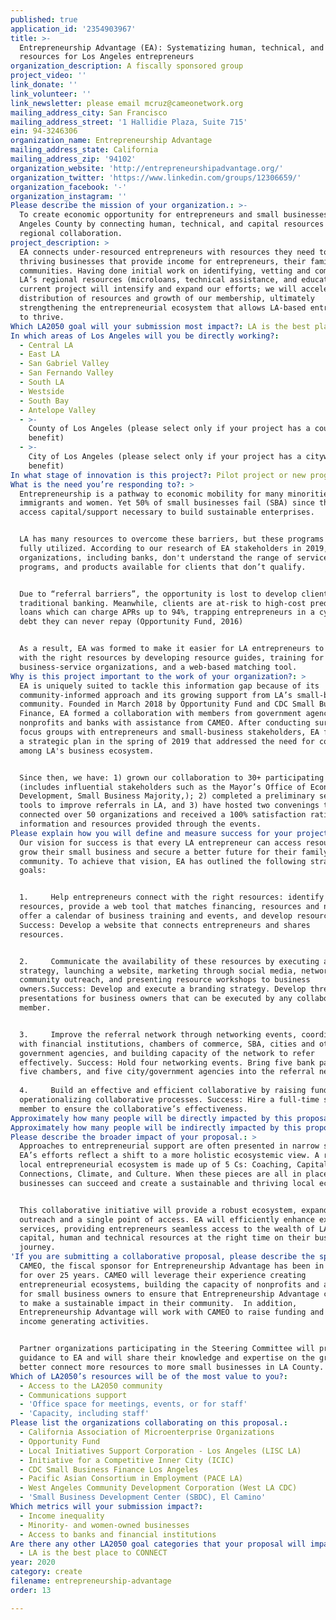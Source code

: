 ```yaml
---
published: true
application_id: '2354903967'
title: >-
  Entrepreneurship Advantage (EA): Systematizing human, technical, and capital
  resources for Los Angeles entrepreneurs
organization_description: A fiscally sponsored group
project_video: ''
link_donate: ''
link_volunteer: ''
link_newsletter: please email mcruz@cameonetwork.org
mailing_address_city: San Francisco
mailing_address_street: '1 Hallidie Plaza, Suite 715'
ein: 94-3246306
organization_name: Entrepreneurship Advantage
mailing_address_state: California
mailing_address_zip: '94102'
organization_website: 'http://entrepreneurshipadvantage.org/'
organization_twitter: 'https://www.linkedin.com/groups/12306659/'
organization_facebook: '-'
organization_instagram: ''
Please describe the mission of your organization.: >-
  To create economic opportunity for entrepreneurs and small businesses in Los
  Angeles County by connecting human, technical, and capital resources through
  regional collaboration.
project_description: >
  EA connects under-resourced entrepreneurs with resources they need to grow
  thriving businesses that provide income for entrepreneurs, their families, and
  communities. Having done initial work on identifying, vetting and compiling
  LA’s regional resources (microloans, technical assistance, and education), the
  current project will intensify and expand our efforts; we will accelerate the
  distribution of resources and growth of our membership, ultimately
  strengthening the entrepreneurial ecosystem that allows LA-based entrepreneurs
  to thrive.
Which LA2050 goal will your submission most impact?: LA is the best place to CREATE
In which areas of Los Angeles will you be directly working?:
  - Central LA
  - East LA
  - San Gabriel Valley
  - San Fernando Valley
  - South LA
  - Westside
  - South Bay
  - Antelope Valley
  - >-
    County of Los Angeles (please select only if your project has a countywide
    benefit)
  - >-
    City of Los Angeles (please select only if your project has a citywide
    benefit)
In what stage of innovation is this project?: Pilot project or new program (testing or implementing a new idea)
What is the need you’re responding to?: >
  Entrepreneurship is a pathway to economic mobility for many minorities,
  immigrants and women. Yet 50% of small businesses fail (SBA) since they can’t
  access capital/support necessary to build sustainable enterprises.


  LA has many resources to overcome these barriers, but these programs are not
  fully utilized. According to our research of EA stakeholders in 2019, many
  organizations, including banks, don't understand the range of services,
  programs, and products available for clients that don’t qualify.


  Due to “referral barriers”, the opportunity is lost to develop clients for
  traditional banking. Meanwhile, clients are at-risk to high-cost predatory
  loans which can charge APRs up to 94%, trapping entrepreneurs in a cycle of
  debt they can never repay (Opportunity Fund, 2016)


  As a result, EA was formed to make it easier for LA entrepreneurs to connect
  with the right resources by developing resource guides, training for
  business-service organizations, and a web-based matching tool.
Why is this project important to the work of your organization?: >
  EA is uniquely suited to tackle this information gap because of its
  community-informed approach and its growing support from LA’s small-business
  community. Founded in March 2018 by Opportunity Fund and CDC Small Business
  Finance, EA formed a collaboration with members from government agencies,
  nonprofits and banks with assistance from CAMEO. After conducting surveys and
  focus groups with entrepreneurs and small-business stakeholders, EA finalized
  a strategic plan in the spring of 2019 that addressed the need for connection
  among LA's business ecosystem.


  Since then, we have: 1) grown our collaboration to 30+ participating members,
  (includes influential stakeholders such as the Mayor’s Office of Economic
  Development, Small Business Majority,); 2) completed a preliminary set of
  tools to improve referrals in LA, and 3) have hosted two convenings that
  connected over 50 organizations and received a 100% satisfaction rating on the
  information and resources provided through the events.
Please explain how you will define and measure success for your project.: >
  Our vision for success is that every LA entrepreneur can access resources to
  grow their small business and secure a better future for their family and
  community. To achieve that vision, EA has outlined the following strategic
  goals:


  1.     Help entrepreneurs connect with the right resources: identify
  resources, provide a web tool that matches financing, resources and networks,
  offer a calendar of business training and events, and develop resource guides.
  Success: Develop a website that connects entrepreneurs and shares
  resources.   


  2.     Communicate the availability of these resources by executing a branding
  strategy, launching a website, marketing through social media, networking and
  community outreach, and presenting resource workshops to business
  owners.Success: Develop and execute a branding strategy. Develop three
  presentations for business owners that can be executed by any collaboration
  member.


  3.     Improve the referral network through networking events, coordination
  with financial institutions, chambers of commerce, SBA, cities and other
  government agencies, and building capacity of the network to refer
  effectively. Success: Hold four networking events. Bring five bank partners,
  five chambers, and five city/government agencies into the referral network.
   
  4.     Build an effective and efficient collaborative by raising funds and
  operationalizing collaborative processes. Success: Hire a full-time staff
  member to ensure the collaborative’s effectiveness.
Approximately how many people will be directly impacted by this proposal?: '250'
Approximately how many people will be indirectly impacted by this proposal?: '5500'
Please describe the broader impact of your proposal.: >
  Approaches to entrepreneurial support are often presented in narrow silos and
  EA’s efforts reflect a shift to a more holistic ecosystemic view. A robust
  local entrepreneurial ecosystem is made up of 5 Cs: Coaching, Capital,
  Connections, Climate, and Culture. When these pieces are all in place, small
  businesses can succeed and create a sustainable and thriving local economy. 


  This collaborative initiative will provide a robust ecosystem, expanded
  outreach and a single point of access. EA will efficiently enhance existing
  services, providing entrepreneurs seamless access to the wealth of LA County’s
  capital, human and technical resources at the right time on their business
  journey.    
'If you are submitting a collaborative proposal, please describe the specific role of partner organizations in the project.': >
  CAMEO, the fiscal sponsor for Entrepreneurship Advantage has been in operation
  for over 25 years. CAMEO will leverage their experience creating 
  entrepreneurial ecosystems, building the capacity of nonprofits and advocating
  for small business owners to ensure that Entrepreneurship Advantage continues
  to make a sustainable impact in their community.  In addition,
  Entrepreneurship Advantage will work with CAMEO to raise funding and develop
  income generating activities.   


  Partner organizations participating in the Steering Committee will provide
  guidance to EA and will share their knowledge and expertise on the ground to
  better connect more resources to more small businesses in LA County.
Which of LA2050’s resources will be of the most value to you?:
  - Access to the LA2050 community
  - Communications support
  - 'Office space for meetings, events, or for staff'
  - 'Capacity, including staff'
Please list the organizations collaborating on this proposal.:
  - California Association of Microenterprise Organizations
  - Opportunity Fund
  - Local Initiatives Support Corporation - Los Angeles (LISC LA)
  - Initiative for a Competitive Inner City (ICIC)
  - CDC Small Business Finance Los Angeles
  - Pacific Asian Consortium in Employment (PACE LA)
  - West Angeles Community Development Corporation (West LA CDC)
  - 'Small Business Development Center (SBDC), El Camino'
Which metrics will your submission impact?:
  - Income inequality
  - Minority- and women-owned businesses
  - Access to banks and financial institutions
Are there any other LA2050 goal categories that your proposal will impact?:
  - LA is the best place to CONNECT
year: 2020
category: create
filename: entrepreneurship-advantage
order: 13

---
```

